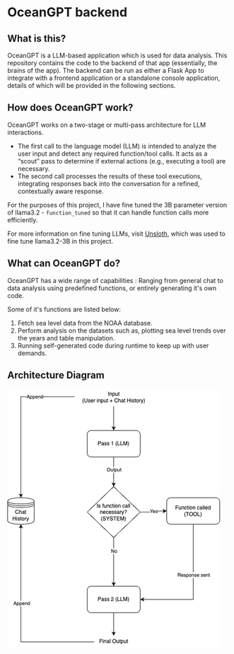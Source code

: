# OceanGPT backend

## What is this?
OceanGPT is a LLM-based application which is used for data analysis. This repository contains the code to the backend of that app (essentially, the brains of the app).
The backend can be run as either a Flask App to integrate with a frontend application or a standalone console application, details of which will be provided in the following sections.

## How does OceanGPT work?
OceanGPT works on a two-stage or multi-pass architecture for LLM interactions.
- The first call to the language model (LLM) is intended to analyze the user input and detect any required function/tool calls. It acts as a “scout” pass to determine if external actions (e.g., executing a tool) are necessary.
- The second call processes the results of these tool executions, integrating responses back into the conversation for a refined, contextually aware response.

For the purposes of this project, I have fine tuned the 3B parameter version of llama3.2 - `function_tuned` so that it can handle function calls more efficiently.

For more information on fine tuning LLMs, visit [Unsloth](https://unsloth.ai/), which was used to fine tune llama3.2-3B in this project.

## What can OceanGPT do?
OceanGPT has a wide range of capabilities : Ranging from general chat to data analysis using predefined functions, or entirely generating it's own code.

Some of it's functions are listed below:
1. Fetch sea level data from the NOAA database.
2. Perform analysis on the datasets such as, plotting sea level trends over the years and table manipulation.
3. Running self-generated code during runtime to keep up with user demands.

## Architecture Diagram
![img.png](img.png)